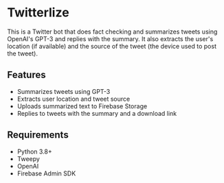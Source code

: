 # Twitterlize
This is a Twitter bot that does fact checking and summarizes tweets using OpenAI's GPT-3 and replies with the summary. It also extracts the user's location (if available) and the source of the tweet (the device used to post the tweet).

## Features

- Summarizes tweets using GPT-3
- Extracts user location and tweet source
- Uploads summarized text to Firebase Storage
- Replies to tweets with the summary and a download link

## Requirements

- Python 3.8+
- Tweepy
- OpenAI
- Firebase Admin SDK

